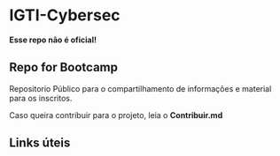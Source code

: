 # IGTI-Cybersec

**Esse repo não é oficial!**

## Repo for Bootcamp


Repositorio Público para o compartilhamento de informações e material para os inscritos.

Caso queira contribuir para o projeto, leia o **Contribuir.md**


## Links úteis

